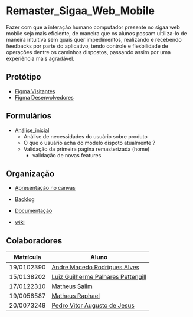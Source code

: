 # Remaster_Sigaa_Web_Mobile

Fazer com que a interação humano computador presente no sigaa web mobile seja mais eficiente, de maneira que os alunos possam ultiliza-lo de maneira intuitiva sem quais quer impedimentos, realizando e recebendo feedbacks por parte do aplicativo, tendo controle e flexbilidade de operações dentre os caminhos dispostos, passando assim por uma experiência mais agradável.

## Protótipo

- [Figma Visitantes](https://www.figma.com/file/gO6bjHQZ076LOLsilCS7lS/WebApp?node-id=0%3A1)
- [Figma Desenvolvedores](https://www.figma.com/file/gO6bjHQZ076LOLsilCS7lS/WebApp?node-id=0%3A1)
 
## Formulários

- [Análise_inicial](https://forms.gle/BeJBzQ4ouoVEBWbC8)
  - Análise de necessidades do usuário sobre produto
  - O que o usuário acha do modelo dispoto atualmente ?
  - Validação da primeira pagina remasterizada (home)
    - validação de novas features

## Organização

- [Apresentação no canvas](https://www.canva.com/design/DAFEbzFUTfU/kV6DxPYuZHwM3o5jq7tz5w/view?utm_content=DAFEbzFUTfU&utm_campaign=designshare&utm_medium=link2&utm_source=sharebutton)

- [Backlog](https://github.com/Peedrooo/Remaster_Sigaa_Web_Mobile/wiki/Product-backlog)

- [Documentação](https://github.com/Peedrooo/Remaster_Sigaa_Web_Mobile)

- [wiki](https://github.com/Peedrooo/Remaster_Sigaa_Web_Mobile/wiki)

## Colaboradores

| Matrícula | Aluno |
| -- | -- |
| 19/0102390 | [Andre Macedo Rodrigues Alves](https://github.com/andremralves) |
| 15/0138202 | [Luiz Guilherme Palhares Pettengill](https://github.com/luizpettengill)
| 17/0122310 | [Matheus Salim](https://github.com/matheussalimdeoliveira) |
| 19/0058587 | [Matheus Raphael](https://github.com/matheussalimdeoliveira) |
| 20/0073249 | [Pedro Vitor Augusto de Jesus](https://github.com/Peedrooo) |
